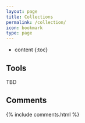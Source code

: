 ```yaml
---
layout: page
title: Collections
permalink: /collection/
icon: bookmark
type: page
---
```


* content
{:toc}

## Tools
TBD

## Comments

{% include comments.html %}
